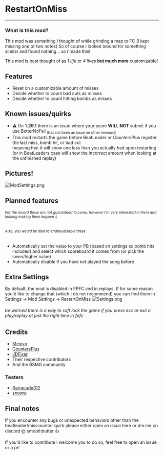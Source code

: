 ﻿# RestartOnMiss

---
### What is this mod?
This mod was something I thought of while grinding a map to FC (I kept missing one or two notes) So of course I looked around for something similar and found nothing...
so I made this!

This mod is best thought of as _1 life_ or _4 lives_ **but much more** customizable!

## Features

- Reset on a customizable amount of misses
- Decide whether to count bad cuts as misses
- Decide whether to count hitting bombs as misses

## Known issues/quirks
- :warning: On **1.29.1** there is an issue where your score **WILL NOT** submit if you use BetterNoFail <sub>(has not been an issue on other versions)</sub>
- This mod restarts the game before BeatLeader or CountersPlus register the last miss, bomb hit, or bad cut  
meaning that it will show one less than you actually had upon restarting (or in BeatLeaders case will show the incorrect amount when looking at the unfinished replay)

## Pictures!

![ModSettings.png](Pictures/ModSettings.png)
## Planned features

###### <sub>For the record these are not guaranteed to come, however I'm very interested in them and looking making them happen :)<sub/>

###### <sub>Also, you would be able to enable/disable these</sub>

- Automatically set the value to your PB (based on settings ex bomb hits included) and select which scoreboard it comes from (or pick the lower/higher value)
- Automatically disable if you have not played the song before

## Extra Settings
By default, the mod is disabled in FPFC and in replays. If for some reason you'd like to change that (which I do not recommend) you can find them in Settings -> Mod Settings -> RestartOnMiss
![Settings.png](Pictures/Settings.png)

###### be warned there is a way to soft lock the game if you press esc or exit a play/replay at just the right time in fpfc

## Credits

- [Meivyn](https://github.com/Meivyn)
- [CountersPlus](https://github.com/NuggoDEV/CountersPlus/)
- [JDFixer](https://github.com/zeph-yr/JDFixer)
- Their respective contributors
- And the BSMG community

### Testers
- [Barracuda312](https://www.twitch.tv/barracuda312)
- [snoww](https://scoresaber.com/u/76561199168973689)

## Final notes

If you encounter any bugs or unexpected behaviors other than the beatleader/misscounter quirk please either open an issue here or dm me on discord @ smoothbutter :thumbsup:

If you'd like to contribute I welcome you to do so, feel free to open an issue or a pr!

